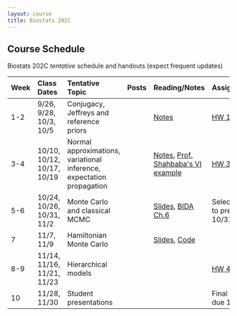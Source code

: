 ```yaml
---
layout: course
title: Biostats 202C
---
```


## Course Schedule

Biostats 202C _tentative_ schedule and handouts (expect frequent updates)


| Week | Class Dates | Tentative Topic | Posts | Reading/Notes | Assignments
|:-----------|:-----------|:------------|:------------|:------------|:------------|
|  1-2 | 9/26, 9/28, 10/3, 10/5   | Conjugacy, Jeffreys and reference priors | | [Notes](https://ucla-biostats-202c.github.io/reading/Notes1.pdf) | [HW 1](https://ucla-biostats-202c.github.io/notes/HW1.pdf), [HW 2](https://ucla-biostats-202c.github.io/notes/HW2.pdf)
|  3-4 | 10/10, 10/12, 10/17, 10/19 | Normal approximations, variational inference, expectation propagation | |  [Notes](https://ucla-biostats-202c.github.io/reading/Notes2.pdf), [Prof. Shahbaba's VI example](https://ucla-biostats-202c.github.io/reading/VI.pdf) | [HW 3](https://ucla-biostats-202c.github.io/notes/HW3.pdf)
|5-6| 10/24, 10/26, 10/31, 11/2 | Monte Carlo and classical MCMC || [Slides](https://ucla-biostats-202c.github.io/notes/Slides1.pdf), [BIDA Ch.6](https://ucla-biostats-202c.github.io/reading/BIDA.pdf) | Select [paper](https://ucla-biostats-202c.github.io/notes/papers.pdf) to present by 10/31.
|  7 |  11/7, 11/9 | Hamiltonian Monte Carlo | | [Slides](https://ucla-biostats-202c.github.io/notes/HMC_Lecture.pdf), [Code](https://ucla-biostats-202c.github.io/code/MCMC.R)
| 8-9 | 11/14, 11/16, 11/21, 11/23 | Hierarchical models| || [HW 4](https://ucla-biostats-202c.github.io/notes/HW4.pdf)
| 10 | 11/28, 11/30 | Student presentations | | |Final report due 12/6
